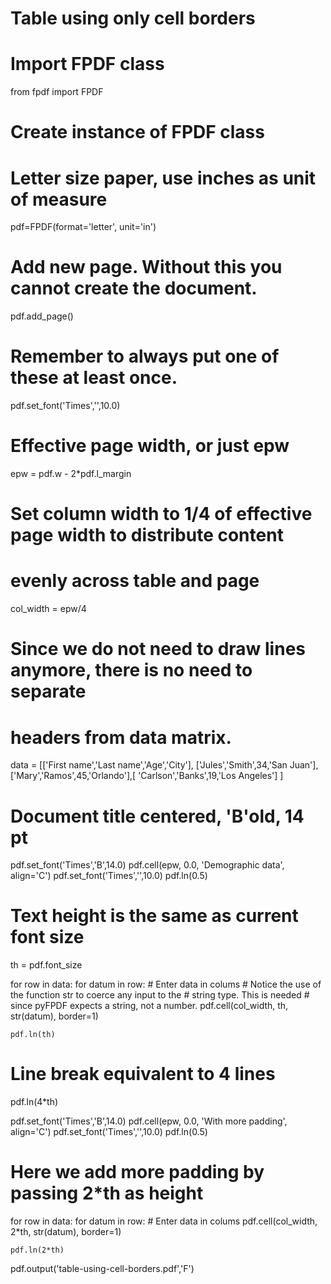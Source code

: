 # Table using only cell borders

# Import FPDF class
from fpdf import FPDF
 
# Create instance of FPDF class
# Letter size paper, use inches as unit of measure
pdf=FPDF(format='letter', unit='in')
 
# Add new page. Without this you cannot create the document.
pdf.add_page()
 
# Remember to always put one of these at least once.
pdf.set_font('Times','',10.0) 
 
# Effective page width, or just epw
epw = pdf.w - 2*pdf.l_margin
 
# Set column width to 1/4 of effective page width to distribute content 
# evenly across table and page
col_width = epw/4
 
# Since we do not need to draw lines anymore, there is no need to separate
# headers from data matrix.
 
data = [['First name','Last name','Age','City'],
['Jules','Smith',34,'San Juan'],
['Mary','Ramos',45,'Orlando'],[
'Carlson','Banks',19,'Los Angeles']
]
 
# Document title centered, 'B'old, 14 pt
pdf.set_font('Times','B',14.0) 
pdf.cell(epw, 0.0, 'Demographic data', align='C')
pdf.set_font('Times','',10.0) 
pdf.ln(0.5)
 
# Text height is the same as current font size
th = pdf.font_size
 
for row in data:
    for datum in row:
        # Enter data in colums
        # Notice the use of the function str to coerce any input to the 
        # string type. This is needed
        # since pyFPDF expects a string, not a number.
        pdf.cell(col_width, th, str(datum), border=1)
 
    pdf.ln(th)
 
# Line break equivalent to 4 lines
pdf.ln(4*th)
 
pdf.set_font('Times','B',14.0) 
pdf.cell(epw, 0.0, 'With more padding', align='C')
pdf.set_font('Times','',10.0) 
pdf.ln(0.5)
 
# Here we add more padding by passing 2*th as height
for row in data:
    for datum in row:
        # Enter data in colums
        pdf.cell(col_width, 2*th, str(datum), border=1)
 
    pdf.ln(2*th)
 
pdf.output('table-using-cell-borders.pdf','F')